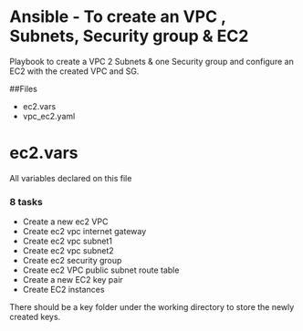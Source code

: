 # Ansible - To create an VPC , Subnets, Security group & EC2

Playbook to create a VPC 2 Subnets & one Security group and configure an EC2 with the created VPC and SG.

##Files

  -  ec2.vars
  - vpc_ec2.yaml
 
#  ec2.vars
All variables declared on this file

### 8 tasks
  -  Create a new ec2 VPC
  - Create ec2 vpc internet gateway
  - Create ec2 vpc subnet1
  - Create ec2 vpc subnet2
  - Create ec2 security group
  - Create ec2 VPC public subnet route table
  - Create a new EC2 key pair
  - Create EC2 instances

There should be a key folder under the working directory to store the newly created keys.
